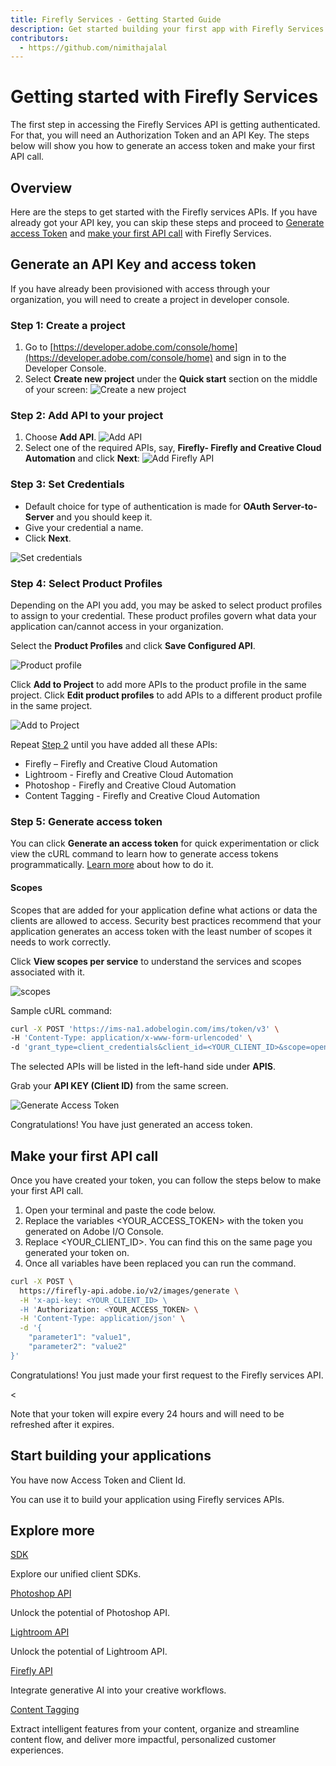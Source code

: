 ```yaml
---
title: Firefly Services - Getting Started Guide
description: Get started building your first app with Firefly Services quickly.
contributors:
  - https://github.com/nimithajalal
---
```


# Getting started with Firefly Services

The first step in accessing the Firefly Services API is getting authenticated. For that, you will need an Authorization Token and an API Key. The steps below will show you how to generate an access token and make your first API call. 

## Overview

Here are the steps to get started with the Firefly services APIs. If you have already got your API key, you can skip these steps and proceed to [Generate access Token](./get-started.md#step-5-generate-access-token) and [make your first API call](./get-started.md#make-your-first-api-call) with Firefly Services.

## Generate an API Key and access token

If you have already been provisioned with access through your organization, you will need to create a project in developer console.

### Step 1: Create a project

1. Go to [https://developer.adobe.com/console/home](https://developer.adobe.com/console/home) and sign in to the Developer Console.
2. Select **Create new project** under the **Quick start** section on the middle of your screen:
![Create a new project](../guides/images/create-a-new-proj.png)

### Step 2: Add API to your project

1. Choose **Add API**.
![Add API](../guides/images/add-api.png)
2. Select one of the required APIs, say, **Firefly- Firefly and Creative Cloud Automation** and click **Next**:
![Add Firefly API](../guides/images/add-ff-api.png)

### Step 3: Set Credentials
 
* Default choice for type of authentication is made for **OAuth Server-to-Server** and you should keep it.
* Give your credential a name.
* Click **Next**.

![Set credentials](..//guides/images/select-authentication.png)

### Step 4: Select Product Profiles

Depending on the API you add, you may be asked to select product profiles to assign to your credential. These product profiles govern what data your application can/cannot access in your organization.

Select the **Product Profiles** and click **Save Configured API**. 

![Product profile](../guides/images/product-profile.png)

Click **Add to Project** to add more APIs to the product profile in the same project. Click **Edit product profiles** to add APIs to a different product profile in the same project. 

![Add to Project](..//guides/images/add-to-proj.png)

Repeat [Step 2](.//get-started.md#step-2-add-api-to-your-project) until you have added all these APIs:

 * Firefly – Firefly and Creative Cloud Automation
 * Lightroom - Firefly and Creative Cloud Automation
 * Photoshop - Firefly and Creative Cloud Automation
 * Content Tagging - Firefly and Creative Cloud Automation

### Step 5: Generate access token

You can click **Generate an access token** for quick experimentation or click view the cURL command to learn how to generate access tokens programmatically. [Learn more](https://developer.adobe.com/developer-console/docs/guides/authentication/ServerToServerAuthentication/implementation/) about how to do it. 

#### Scopes

Scopes that are added for your application define what actions or data the clients are allowed to access. Security best practices recommend that your application generates an access token with the least number of scopes it needs to work correctly. 

Click **View scopes per service** to understand the services and scopes associated with it. 

![scopes](..//guides/images/scopes.png)


Sample cURL command:

``` bash
curl -X POST 'https://ims-na1.adobelogin.com/ims/token/v3' \
-H 'Content-Type: application/x-www-form-urlencoded' \
-d 'grant_type=client_credentials&client_id=<YOUR_CLIENT_ID>&scope=openid,AdobeID,read_organizations,firefly_api,ff_apis'
```

The selected APIs will be listed in the left-hand side under **APIS**. 

Grab your **API KEY (Client ID)** from the same screen. 

![Generate Access Token](..//guides/images/generate-access-token.png)

Congratulations! You have just generated an access token.

## Make your first API call

Once you have created your token, you can follow the steps below to make your first API call.

1.	Open your terminal and paste the code below.
2.	Replace the variables <YOUR_ACCESS_TOKEN> with the token you generated on Adobe I/O Console.
3.	Replace <YOUR_CLIENT_ID>. You can find this on the same page you generated your token on.
4.	Once all variables have been replaced you can run the command.

```bash
curl -X POST \
  https://firefly-api.adobe.io/v2/images/generate \
  -H 'x-api-key: <YOUR_CLIENT_ID> \
  -H 'Authorization: <YOUR_ACCESS_TOKEN> \
  -H 'Content-Type: application/json' \
  -d '{
    "parameter1": "value1",
    "parameter2": "value2"
}'
```

Congratulations! You just made your first request to the Firefly services API.

<<InlineAlert slots="text" />

Note that your token will expire every 24 hours and will need to be refreshed after it expires.

## Start building your applications

You have now Access Token and Client Id. 

You can use it to build your application using Firefly services APIs.

## Explore more

<DiscoverBlock slots="link, text"/>

[SDK](guides/sdks/)

Explore our unified client SDKs. 

<DiscoverBlock slots="link, text"/>

[Photoshop API](https://developer.adobe.com/photoshop/photoshop-api-docs/api/)

Unlock the potential of Photoshop API.

<DiscoverBlock slots="link, text"/>

[Lightroom API](https://developer.adobe.com/photoshop/photoshop-api-docs/api/#tag/Lightroom)

Unlock the potential of Lightroom API.

<DiscoverBlock slots="link, text"/>

[Firefly API](https://developer.adobe.com/firefly-api/)

Integrate generative AI into your creative workflows.

<DiscoverBlock slots="link, text"/>

[Content Tagging](https://experienceleague.adobe.com/en/docs/experience-platform/intelligent-services/content-commerce-ai/overview)

Extract intelligent features from your content, organize and streamline content flow, and deliver more impactful, personalized customer experiences.
